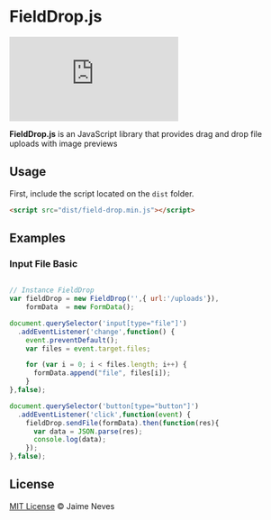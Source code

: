 # FieldDrop.js

[![BCH compliance](https://bettercodehub.com/edge/badge/dejaneves/fieldDrop.js?branch=master)](https://bettercodehub.com/)

**FieldDrop.js** is an JavaScript library that provides drag and drop file uploads with image previews

## Usage

First, include the script located on the `dist` folder.

```html
<script src="dist/field-drop.min.js"></script>
```

## Examples

### Input File Basic

```javascript

// Instance FieldDrop
var fieldDrop = new FieldDrop('',{ url:'/uploads'}),
    formData  = new FormData();

document.querySelector('input[type="file"]')
  .addEventListener('change',function() {
    event.preventDefault();
    var files = event.target.files;

    for (var i = 0; i < files.length; i++) {
      formData.append("file", files[i]);
    }
},false);

document.querySelector('button[type="button"]')
  .addEventListener('click',function(event) {
    fieldDrop.sendFile(formData).then(function(res){
      var data = JSON.parse(res);
      console.log(data);
    });
},false);

```


## License

[MIT License](http://jaimeneves.mit-license.org/) © Jaime Neves
